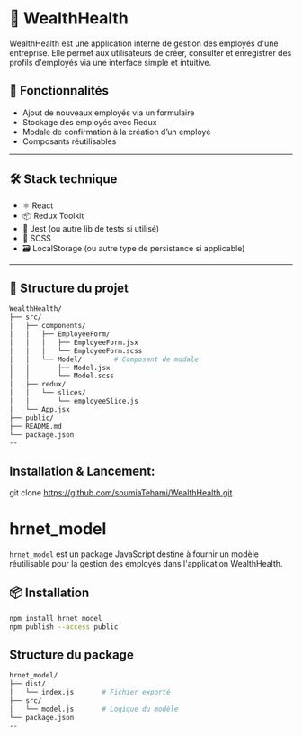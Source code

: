 # 💼 WealthHealth

WealthHealth est une application interne de gestion des employés d'une entreprise. Elle permet aux utilisateurs de créer, consulter et enregistrer des profils d'employés via une interface simple et intuitive.

## 🚀 Fonctionnalités

- Ajout de nouveaux employés via un formulaire
- Stockage des employés avec Redux
- Modale de confirmation à la création d’un employé
- Composants réutilisables


---

## 🛠️ Stack technique

- ⚛️ React
- 📦 Redux Toolkit
- 🧪 Jest (ou autre lib de tests si utilisé)
- 🎨 SCSS
- 🗃️ LocalStorage (ou autre type de persistance si applicable)

---


## 🧩 Structure du projet

```bash
WealthHealth/
├── src/
│   ├── components/
│   │   ├── EmployeeForm/
│   │   │   ├── EmployeeForm.jsx
│   │   │   └── EmployeeForm.scss
│   │   └── Model/        # Composant de modale
│   │       ├── Model.jsx
│   │       └── Model.scss
│   ├── redux/
│   │   └── slices/
│   │       └── employeeSlice.js
│   └── App.jsx
├── public/
├── README.md
└── package.json
--
```
## Installation & Lancement:
git clone https://github.com/soumiaTehami/WealthHealth.git

# hrnet_model

`hrnet_model` est un package JavaScript destiné à fournir un modèle réutilisable pour la gestion des employés dans l'application WealthHealth.

## 📦 Installation

```bash
npm install hrnet_model
npm publish --access public

```
## Structure du package

```bash
hrnet_model/
├── dist/
│   └── index.js       # Fichier exporté
├── src/
│   └── model.js       # Logique du modèle
└── package.json
--
```